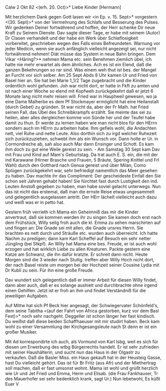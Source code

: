  Calw 2 Okt 82
 <(erh. 20. Oct)>*
Liebe Kinder [Hermann]

Mit herzlichem Dank gegen Gott lasen wir <in Ep. v. 15. Sept>* vorgestern <(30. Sept)>* von der Vermehrung des Schlafs und Besserung des Pulses. Wir gedenken Deiner fortwährend und hoffen, der Herr schenke Dir neue Kraft zu Seinem Dienste. Dav sagte dieser Tage, er habe mit seinem (Autor) Dr Clasen verhandelt und der habe ein Werk über Schlaflosigkeit vorbereitet, geschrieben wegen des Falls eines Befreundeten. Warnung vor jeder Medicin, wenn sie auch anfänglich vielleicht angezeigt sei, nur nicht fortwährend nehmen! Diät müsse das System in neue Bahn bringen. Dem Vikar <Häring?>* nehmen Mama etc. sein Benehmen ziemlich übel, ich hatte nie mehr erwartet als dem ähnliches. Ach es ist ein Elend, daß die ganzen Bekehrungen so rar sind. Was einem weh thut ist bes. der Mangel an Furcht vor sich selber. Am 25 Sept Abds 8 Uhr kamen Ur und Fried von Basel hier an. Sie hat bei Marie 1_1/2 Tage zugebracht und die Kinder ordentlich wohl gefunden. Joh war nicht dort, er hatte in Fkft zu amten und ist nach einer Woche so elend mit Kopfweh zurückgekehrt daß er jetzt 6 Monate lang nicht mehr reisen will. Fried war in Hauptweil gewesen, wo ja eine Dame Malherbe es dem Pf Stockmayer ermöglicht hat eine Heilanstalt (durch Gebet) zu gründen. St war nicht da, aber der Fr Malh. hat Fried seinen Fall, das Übel des Schreibkrampfs erzählt. Sie meinte das sei zu heilen, aber alles dergleichen komme von Sünde her und der Teufel habe damit zu thun. Er werde zu lernen haben wie man nicht blos für den HErrn sondern auch im HErrn zu arbeiten habe. Ihm gefiels wohl, die Andachten nett, viel Ruhe und nette Leute. Also dorthin sich zu irgd welcher Ruhezeit sich zurückzuziehen, schwebt ihm als ein Wunsch vor. Dann holte er Ur. in Cormondreche ab, sah also auch Mar dann Ensinger und Schott. Es kam ihm doch zu gut eine Weile gereist zu sein. - Am Samstag 30 Sept kam Dav mit Frau und Kind auf Mam's Geburtstag. Da trat auch E. S. ein, die mit der ind Karawane (Hirner Brasche und Frauen, 5 Bräute, Spering Knittel und Frl Wahl) durch den Gotthard nach Genua gereist und über Milan, Como Splügen zurückgekehrt war, sehr befriedigt namentlich das Meer gesehen zu haben. Dav machte ihr das Compliment: Der gescheideste Einfall den Sie schon seit Jahren gehabt haben! Sie fürchtet fast durch Lustigkeit den ind. Leuten Anstoß gegeben zu haben, man habe soviel gelacht unterwegs. Nun das ist nicht das erstemal, daß man die ernste Reise etwas ungesammelt und gelegentlich ausgelassen antritt. Der HErr lächelt vielleicht auch dazu und weiß was er in petto hat.

Gestern früh verrieth ich Mama ein Geheimniß das mir die Kinder anvertraut, daß sie kommen werden ihr zu singen Sie kamen doch erst nach dem Frühstück, Willy selig froh auch die kl. Emma zu sehen marschirten auf und fingen an: Die Gnade sei mit allen, die Gnade unsres Herrn. Sie brachten es nett durch und Sträuße etc. wurden auch überreicht. Ich hatte Nachm zu predigen; dann kam Karl Scheffel auf Besuch ein sehr netter Jüngling (bei Stkpf). An Willy hat Mama eine bes. Freude, er ist auch wohl erzogen und hat wirklich Liebe zu allen Kreaturen. Packte gestern eine Katze am Schwanz, die ihn dafür kratzte. Er schreit dann nicht. Heute Morgen sind die 3 wieder nach Stuttg. treffen aber Willy Hoch nicht dort, der nach Basel reiste um morgen bei der Hochzeit seiner Cousine Lydia mit Dr Kubli zu sein. Für ihn eine große Freude.

Dav wundert sich gelegentlich daß er immer Arbeit für diesen Willy findet, dann aber auch, daß er es solange aushielt und durchbrachte ohne irgend einen Gehilfen. Jetzt ist er froh an ihm und findet Verständniß für die jeweiligen Aufgaben.

Auf Mittw hat sich Pf Beck hier angesagt, der Schwiegervater Schönfeld's, dem seine Tabitha <(auf der Fahrt von Africa gestorben, kurz vor dem Basl Fest)>* noch sehr nachgeht. Deggeller ist schon länger her fast kindisch. Du weißst daß diese beiden Schaffhaeuser mit mir studirt haben. Beck kam wohl zu einer Versammlung der Kirchgesangsleute nach St denn er ist ein großer Musiker.

Mit Ad korrespondirte ich auch, als Vormund von Karl Isbg, weil es sich für diesen um Erwerbung des wtbg Bürgerrechts handelt. Er ist sehr zufrieden mit seiner Haushälterin, und sucht nun das Haus in der Olgastr zu verkaufen. Daß die Basler Miss. ein Haus gekauft hat in der Heusteig Gasse, hast Du vielleicht gehört. Das ist für Br Fritz (aus Afr) und der Miethertrag soll machen, daß er fast umsonst wohnt. Mama ist wohl und grüßt herzlich wie Ur und Jet Fried und Emma, Herm und Elisab. (die Frau Fankhauser, Tr des Mauerhofer sei sehr bedenklich krank, sagt Ur.) Nun lebetwohl, Es küßt  Euer V
